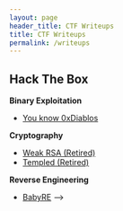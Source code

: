 ```yaml
---
layout: page
header_title: CTF Writeups
title: CTF Writeups
permalink: /writeups
---
```

## Hack The Box

**Binary Exploitation**

- [You know 0xDiablos](./writeups/hackthebox/pwn/0xDiablos/0xDiablos.md)

**Cryptography**

- [Weak RSA (Retired)](./writeups/hackthebox/cryptography/weak_rsa/weak_rsa.md)
- [Templed (Retired)](./writeups/hackthebox/cryptography/Templed/Templed.md)

**Reverse Engineering**
- [BabyRE](./writeups/hackthebox/reversing/BabyRE/BabyRE.md) -->